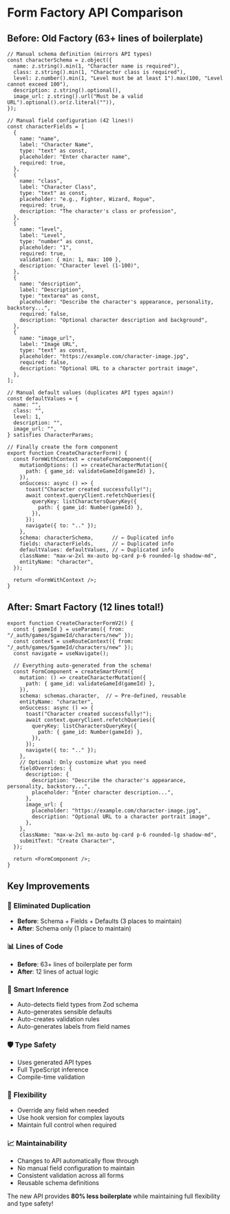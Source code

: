# Form Factory API Comparison

## Before: Old Factory (63+ lines of boilerplate)

```tsx
// Manual schema definition (mirrors API types)
const characterSchema = z.object({
  name: z.string().min(1, "Character name is required"),
  class: z.string().min(1, "Character class is required"), 
  level: z.number().min(1, "Level must be at least 1").max(100, "Level cannot exceed 100"),
  description: z.string().optional(),
  image_url: z.string().url("Must be a valid URL").optional().or(z.literal("")),
});

// Manual field configuration (42 lines!)
const characterFields = [
  {
    name: "name",
    label: "Character Name", 
    type: "text" as const,
    placeholder: "Enter character name",
    required: true,
  },
  {
    name: "class",
    label: "Character Class",
    type: "text" as const, 
    placeholder: "e.g., Fighter, Wizard, Rogue",
    required: true,
    description: "The character's class or profession",
  },
  {
    name: "level",
    label: "Level",
    type: "number" as const,
    placeholder: "1", 
    required: true,
    validation: { min: 1, max: 100 },
    description: "Character level (1-100)",
  },
  {
    name: "description", 
    label: "Description",
    type: "textarea" as const,
    placeholder: "Describe the character's appearance, personality, backstory...",
    required: false,
    description: "Optional character description and background",
  },
  {
    name: "image_url",
    label: "Image URL", 
    type: "text" as const,
    placeholder: "https://example.com/character-image.jpg",
    required: false,
    description: "Optional URL to a character portrait image",
  },
];

// Manual default values (duplicates API types again!)  
const defaultValues = {
  name: "",
  class: "",
  level: 1,
  description: "",
  image_url: "",
} satisfies CharacterParams;

// Finally create the form component
export function CreateCharacterForm() {
  const FormWithContext = createFormComponent({
    mutationOptions: () => createCharacterMutation({
      path: { game_id: validateGameId(gameId) },
    }),
    onSuccess: async () => {
      toast("Character created successfully!");
      await context.queryClient.refetchQueries({
        queryKey: listCharactersQueryKey({
          path: { game_id: Number(gameId) },
        }),
      });
      navigate({ to: ".." });
    },
    schema: characterSchema,      // ← Duplicated info
    fields: characterFields,      // ← Duplicated info  
    defaultValues: defaultValues, // ← Duplicated info
    className: "max-w-2xl mx-auto bg-card p-6 rounded-lg shadow-md",
    entityName: "character",
  });

  return <FormWithContext />;
}
```

## After: Smart Factory (12 lines total!)

```tsx
export function CreateCharacterFormV2() {
  const { gameId } = useParams({ from: "/_auth/games/$gameId/characters/new" });
  const context = useRouteContext({ from: "/_auth/games/$gameId/characters/new" }); 
  const navigate = useNavigate();

  // Everything auto-generated from the schema!
  const FormComponent = createSmartForm({
    mutation: () => createCharacterMutation({
      path: { game_id: validateGameId(gameId) },
    }),
    schema: schemas.character,  // ← Pre-defined, reusable
    entityName: "character", 
    onSuccess: async () => {
      toast("Character created successfully!");
      await context.queryClient.refetchQueries({
        queryKey: listCharactersQueryKey({
          path: { game_id: Number(gameId) },
        }),
      });
      navigate({ to: ".." });
    },
    // Optional: Only customize what you need
    fieldOverrides: {
      description: {
        description: "Describe the character's appearance, personality, backstory...",
        placeholder: "Enter character description...",
      },
      image_url: {
        placeholder: "https://example.com/character-image.jpg",
        description: "Optional URL to a character portrait image",
      },
    },
    className: "max-w-2xl mx-auto bg-card p-6 rounded-lg shadow-md",
    submitText: "Create Character",
  });

  return <FormComponent />;
}
```

## Key Improvements

### 🎯 **Eliminated Duplication**
- **Before**: Schema + Fields + Defaults (3 places to maintain)
- **After**: Schema only (1 place to maintain)

### 📊 **Lines of Code**
- **Before**: 63+ lines of boilerplate per form
- **After**: 12 lines of actual logic

### 🧠 **Smart Inference** 
- Auto-detects field types from Zod schema
- Auto-generates sensible defaults
- Auto-creates validation rules
- Auto-generates labels from field names

### 🛡️ **Type Safety**
- Uses generated API types
- Full TypeScript inference
- Compile-time validation

### 🔧 **Flexibility**
- Override any field when needed
- Use hook version for complex layouts
- Maintain full control when required

### 📈 **Maintainability**
- Changes to API automatically flow through
- No manual field configuration to maintain
- Consistent validation across all forms
- Reusable schema definitions

The new API provides **80% less boilerplate** while maintaining full flexibility and type safety!
